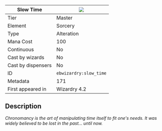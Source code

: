| Slow Time |![](https://github.com/Electroblob77/Wizardry/blob/1.12.2/src/main/resources/assets/ebwizardry/textures/spells/slow_time.png)|
|---|---|
| Tier | Master |
| Element | Sorcery |
| Type | Alteration |
| Mana Cost | 100 |
| Continuous | No |
| Cast by wizards | No |
| Cast by dispensers | No |
| ID | `ebwizardry:slow_time` |
| Metadata | 171 |
| First appeared in | Wizardry 4.2 |
## Description
_Chronomancy is the art of manipulating time itself to fit one's needs. It was widely believed to be lost in the past... until now._